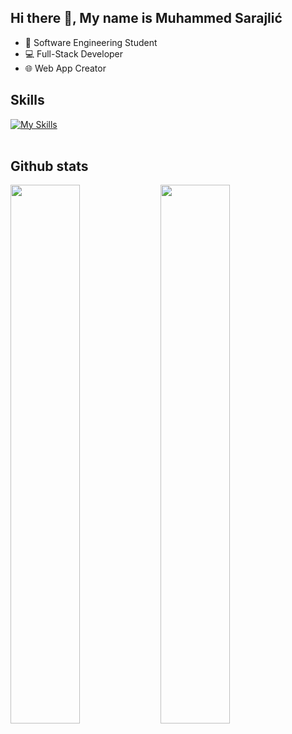 ## Hi there 👋, My name is Muhammed Sarajlić
- 🚀 Software Engineering Student
- 💻 Full-Stack Developer
- 🌐 Web App Creator

## Skills


[![My Skills](https://skillicons.dev/icons?i=react,nodejs,ts,spring,cpp,postgresql,mongodb,git,github)](https://skillicons.dev)
</br></br>
## Github stats
<img align="left" width="47%" src="https://github-readme-stats.vercel.app/api?username=MuhammedSarajlic&show_icons=true&theme=radical" />
<img align="left" width="47%" src="https://github-readme-stats.vercel.app/api/top-langs/?username=MuhammedSarajlic&layout=compact&theme=radical" />
